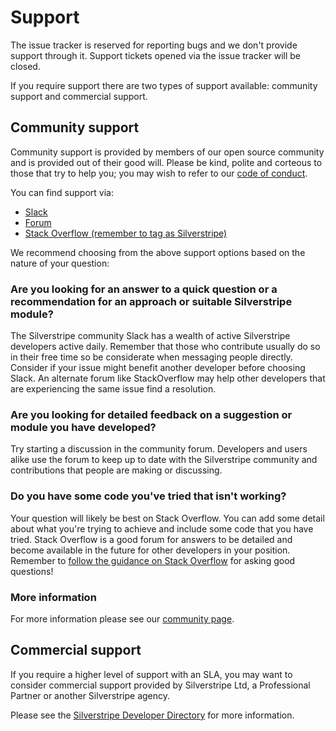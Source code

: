 # Support

The issue tracker is reserved for reporting bugs and we don't provide support through it. Support tickets opened via the issue tracker will be closed.

If you require support there are two types of support available: community support and commercial support.

## Community support

Community support is provided by members of our open source community and is provided out of their good will. Please be kind, polite and corteous to those that try to help you; you may wish to refer to our [code of conduct](https://docs.silverstripe.org/en/project_governance/code_of_conduct/).

You can find support via:

- [Slack](https://Silverstripe.org/slack)
- [Forum](https://forum.Silverstripe.org)
- [Stack Overflow (remember to tag as Silverstripe)](https://stackoverflow.com/questions/tagged/Silverstripe)

We recommend choosing from the above support options based on the nature of your question:

### Are you looking for an answer to a quick question or a recommendation for an approach or suitable Silverstripe module?

The Silverstripe community Slack has a wealth of active Silverstripe developers active daily. Remember that those who contribute usually do so in their free time so be considerate when messaging people directly. Consider if your issue might benefit another developer before choosing Slack. An alternate forum like StackOverflow may help other developers that are experiencing the same issue find a resolution.

### Are you looking for detailed feedback on a suggestion or module you have developed?

Try starting a discussion in the community forum. Developers and users alike use the forum to keep up to date with the Silverstripe community and contributions that people are making or discussing.

### Do you have some code you've tried that isn't working?

Your question will likely be best on Stack Overflow. You can add some detail about what you're trying to achieve and include some code that you have tried. Stack Overflow is a good forum for answers to be detailed and become available in the future for other developers in your position. Remember to [follow the guidance on Stack Overflow](https://stackoverflow.com/help/how-to-ask) for asking good questions!

### More information

For more information please see our [community page](https://www.silverstripe.org/community/#introduction).

## Commercial support

If you require a higher level of support with an SLA, you may want to consider commercial support provided by Silverstripe Ltd, a Professional Partner or another Silverstripe agency.

Please see the [Silverstripe Developer Directory](https://www.silverstripe.org/community/developer-and-partner-directory/) for more information.
